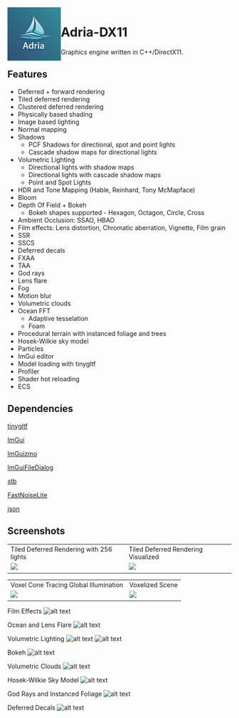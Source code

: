 
<img align="left" src="Adria/Resources/Icons/adria_logo.png" width="120px"/>

# Adria-DX11
Graphics engine written in C++/DirectX11.

## Features
* Deferred + forward rendering 
* Tiled deferred rendering 
* Clustered deferred rendering
* Physically based shading
* Image based lighting
* Normal mapping
* Shadows
    - PCF Shadows for directional, spot and point lights
    - Cascade shadow maps for directional lights
* Volumetric Lighting
    - Directional lights with shadow maps
    - Directional lights with cascade shadow maps
    - Point and Spot Lights 
* HDR and Tone Mapping (Hable, Reinhard, Tony McMapface)
* Bloom
* Depth Of Field + Bokeh  
    - Bokeh shapes supported - Hexagon, Octagon, Circle, Cross
* Ambient Occlusion: SSAO, HBAO
* Film effects: Lens distortion, Chromatic aberration, Vignette, Film grain
* SSR
* SSCS
* Deferred decals
* FXAA
* TAA
* God rays
* Lens flare
* Fog
* Motion blur
* Volumetric clouds
* Ocean FFT
    - Adaptive tesselation
    - Foam
* Procedural terrain with instanced foliage and trees
* Hosek-Wilkie sky model
* Particles
* ImGui editor
* Model loading with tinygltf
* Profiler
* Shader hot reloading
* ECS


## Dependencies
[tinygltf](https://github.com/syoyo/tinygltf)

[ImGui](https://github.com/ocornut/imgui)

[ImGuizmo](https://github.com/CedricGuillemet/ImGuizmo)

[ImGuiFileDialog](https://github.com/aiekick/ImGuiFileDialog)

[stb](https://github.com/nothings/stb)

[FastNoiseLite](https://github.com/Auburn/FastNoiseLite)

[json](https://github.com/nlohmann/json)

## Screenshots

<table>
  <tr>
    <td>Tiled Deferred Rendering with 256 lights</td>
     <td>Tiled Deferred Rendering Visualized</td>
     </tr>
  <tr>
    <td><img src="Screenshots/tiled.png"></td>
    <td><img src="Screenshots/tiled_visualization.png"></td>
  </tr>
 </table>
 
 <table>
  <tr>
     <td>Voxel Cone Tracing Global Illumination</td>
     <td>Voxelized Scene</td>
     </tr>
  <tr>
    <td><img src="Screenshots/gi.png"></td>
    <td><img src="Screenshots/gi_debug.png"></td>
  </tr>
 </table>
 
 Film Effects
![alt text](Screenshots/film.png "Film Effects")
 
Ocean and Lens Flare
![alt text](Screenshots/ocean_lens_flare.png "Ocean and Lens Flare")
 
 Volumetric Lighting
![alt text](Screenshots/volumetric_dir.png " Volumetric Directional Lighting")
![alt text](Screenshots/volumetric_point.png " Volumetric Point Lighting")

Bokeh
![alt text](Screenshots/bokeh.png "Bokeh")

Volumetric Clouds
![alt text](Screenshots/clouds.png "Clouds")

Hosek-Wilkie Sky Model
![alt text](Screenshots/hosek_wilkie.png "Hosek-Wilkie")

God Rays and Instanced Foliage
![alt text](Screenshots/foliage.png "God Rays and Instanced Foliage")

Deferred Decals
![alt text](Screenshots/decals.png "Deferred Decals")


